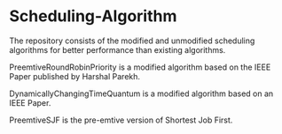 # Scheduling-Algorithm
The repository consists of the modified and unmodified scheduling algorithms for better performance than existing algorithms.

PreemtiveRoundRobinPriority is a modified algorithm based on the IEEE Paper published by Harshal Parekh.

DynamicallyChangingTimeQuantum is a modified algorithm based on an IEEE Paper.

PreemtiveSJF is the pre-emtive version of Shortest Job First.
